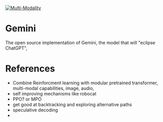 [![Multi-Modality](agorabanner.png)](https://discord.gg/qUtxnK2NMf)

# Gemini
The open source implementation of Gemini, the model that will "eclipse ChatGPT", 



# References
* Combine Reinforcment learning with modular pretrained transformer, multi-modal capabilities, image, audio, 
* self improving mechanisms like robocat
* PPO? or MPO
* get good at backtracking and exploring alternative paths
* speculative decoding
*